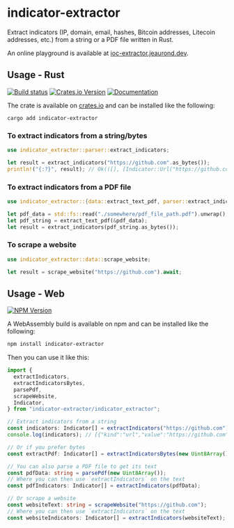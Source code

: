 # indicator-extractor

Extract indicators (IP, domain, email, hashes, Bitcoin addresses, Litecoin addresses, etc.) from a string or a PDF file written in Rust.

An online playground is available at [ioc-extractor.jeaurond.dev](https://ioc-extractor.jeaurond.dev).

## Usage - Rust

[![Build status](https://github.com/BenJeau/indicator-extractor/actions/workflows/release.yaml/badge.svg?branch=main)](https://github.com/BenJeau/indicator-extractor/actions/workflows/release.yaml)
[![Crates.io Version](https://img.shields.io/crates/v/indicator-extractor)](https://crates.io/crates/indicator-extractor)
[![Documentation](https://docs.rs/indicator-extractor/badge.svg)](https://docs.rs/indicator-extractor)

The crate is available on [crates.io](https://crates.io/crates/indicator-extractor) and can be installed like the following:

```
cargo add indicator-extractor
```

### To extract indicators from a string/bytes

```rust
use indicator_extractor::parser::extract_indicators;

let result = extract_indicators("https://github.com".as_bytes());
println!("{:?}", result); // Ok(([], [Indicator::Url("https://github.com")])
```

### To extract indicators from a PDF file

```rust
use indicator_extractor::{data::extract_text_pdf, parser::extract_indicators};

let pdf_data = std::fs::read("./somewhere/pdf_file_path.pdf").unwrap();
let pdf_string = extract_text_pdf(&pdf_data);
let result = extract_indicators(pdf_string.as_bytes());
```

### To scrape a website

```rust
use indicator_extractor::data::scrape_website;

let result = scrape_website("https://github.com").await;
```

## Usage - Web

[![NPM Version](https://img.shields.io/npm/v/indicator-extractor)](https://www.npmjs.com/package/indicator-extractor)

A WebAssembly build is available on npm and can be installed like the following:

```bash
npm install indicator-extractor
```

Then you can use it like this:

```ts
import {
  extractIndicators,
  extractIndicatorsBytes,
  parsePdf,
  scrapeWebsite,
  Indicator,
} from "indicator-extractor/indicator_extractor";

// Extract indicators from a string
const indicators: Indicator[] = extractIndicators("https://github.com");
console.log(indicators); // [{"kind":"url","value":"https://github.com"}]

// Or if you prefer bytes
const extractPdf: Indicator[] = extractIndicatorsBytes(new Uint8Array());

// You can also parse a PDF file to get its text
const pdfData: string = parsePdf(new Uint8Array());
// Where you can then use `extractIndicators` on the text
const pdfIndicators: Indicator[] = extractIndicators(pdfData);

// Or scrape a website
const websiteText: string = scrapeWebsite("https://github.com");
// Where you can then use `extractIndicators` on the text
const websiteIndicators: Indicator[] = extractIndicators(websiteText);
```
